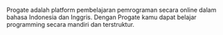 Progate adalah platform pembelajaran pemrograman secara online dalam bahasa Indonesia dan Inggris. Dengan Progate kamu dapat belajar programming secara mandiri dan terstruktur.
